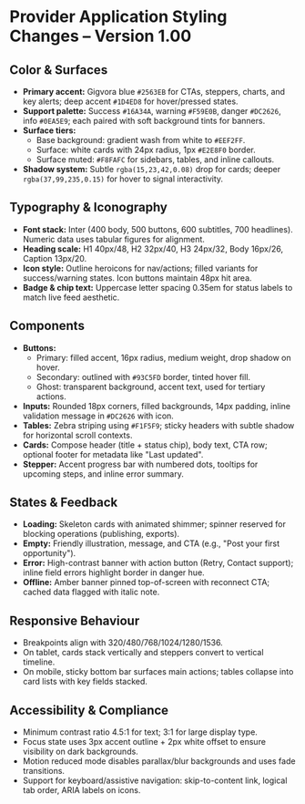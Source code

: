 # Provider Application Styling Changes – Version 1.00

## Color & Surfaces
- **Primary accent:** Gigvora blue `#2563EB` for CTAs, steppers, charts, and key alerts; deep accent `#1D4ED8` for hover/pressed states.
- **Support palette:** Success `#16A34A`, warning `#F59E0B`, danger `#DC2626`, info `#0EA5E9`; each paired with soft background tints for banners.
- **Surface tiers:**
  - Base background: gradient wash from white to `#EEF2FF`.
  - Surface: white cards with 24px radius, 1px `#E2E8F0` border.
  - Surface muted: `#F8FAFC` for sidebars, tables, and inline callouts.
- **Shadow system:** Subtle `rgba(15,23,42,0.08)` drop for cards; deeper `rgba(37,99,235,0.15)` for hover to signal interactivity.

## Typography & Iconography
- **Font stack:** Inter (400 body, 500 buttons, 600 subtitles, 700 headlines). Numeric data uses tabular figures for alignment.
- **Heading scale:** H1 40px/48, H2 32px/40, H3 24px/32, Body 16px/26, Caption 13px/20.
- **Icon style:** Outline heroicons for nav/actions; filled variants for success/warning states. Icon buttons maintain 48px hit area.
- **Badge & chip text:** Uppercase letter spacing 0.35em for status labels to match live feed aesthetic.

## Components
- **Buttons:**
  - Primary: filled accent, 16px radius, medium weight, drop shadow on hover.
  - Secondary: outlined with `#93C5FD` border, tinted hover fill.
  - Ghost: transparent background, accent text, used for tertiary actions.
- **Inputs:** Rounded 18px corners, filled backgrounds, 14px padding, inline validation message in `#DC2626` with icon.
- **Tables:** Zebra striping using `#F1F5F9`; sticky headers with subtle shadow for horizontal scroll contexts.
- **Cards:** Compose header (title + status chip), body text, CTA row; optional footer for metadata like "Last updated".
- **Stepper:** Accent progress bar with numbered dots, tooltips for upcoming steps, and inline error summary.

## States & Feedback
- **Loading:** Skeleton cards with animated shimmer; spinner reserved for blocking operations (publishing, exports).
- **Empty:** Friendly illustration, message, and CTA (e.g., "Post your first opportunity").
- **Error:** High-contrast banner with action button (Retry, Contact support); inline field errors highlight border in danger hue.
- **Offline:** Amber banner pinned top-of-screen with reconnect CTA; cached data flagged with italic note.

## Responsive Behaviour
- Breakpoints align with 320/480/768/1024/1280/1536.
- On tablet, cards stack vertically and steppers convert to vertical timeline.
- On mobile, sticky bottom bar surfaces main actions; tables collapse into card lists with key fields stacked.

## Accessibility & Compliance
- Minimum contrast ratio 4.5:1 for text; 3:1 for large display type.
- Focus state uses 3px accent outline + 2px white offset to ensure visibility on dark backgrounds.
- Motion reduced mode disables parallax/blur backgrounds and uses fade transitions.
- Support for keyboard/assistive navigation: skip-to-content link, logical tab order, ARIA labels on icons.
